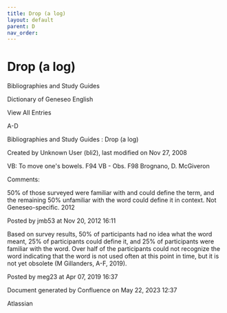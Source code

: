 ```yaml
---
title: Drop (a log)
layout: default
parent: D
nav_order:
---
```


# Drop (a log)

Bibliographies and Study Guides

Dictionary of Geneseo English

View All Entries

A-D

Bibliographies and Study Guides : Drop (a log)

Created by  Unknown User (bli2), last modified on Nov 27, 2008

VB: To move one's bowels. F94 VB - Obs. F98 Brognano, D. McGiveron

Comments:

50% of those surveyed were familiar with and could define the term, and the remaining 50% unfamiliar with the word could define it in context. Not Geneseo-specific. 2012

Posted by jmb53 at Nov 20, 2012 16:11

Based on survey results, 50% of participants had no idea what the word meant, 25% of participants could define it, and 25% of participants were familiar with the word. Over half of the participants could not recognize the word indicating that the word is not used often at this point in time, but it is not yet obsolete (M Gillanders, A-F, 2019).

Posted by meg23 at Apr 07, 2019 16:37

Document generated by Confluence on May 22, 2023 12:37

Atlassian
